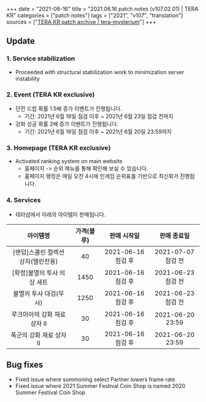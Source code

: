 +++
date = "2021-06-16"
title = "2021.06.16 patch notes (v107.02.01) | TERA KR"
categories = ["patch notes"]
tags = ["2021", "v107", "translation"]
sources = ["[TERA KR patch archive | tera-mysterium](/ko/patch/2021/v107-02-01)"]
+++

## Update

### **1.** Service stabilization
- Proceeded with structural stabilization work to minimization server instability

### **2.** Event (TERA KR exclusive)
- 던전 드랍 확률 1.5배 증가 이벤트가 진행됩니다.
  - 기간: 2021년 6월 16일 점검 이후 ~ 2021년 6월 23일 점검 전까지
- 강화 성공 확률 2배 증가 이벤트가 진행됩니다.
  - 기간: 2021년 6월 16일 점검 이후 ~ 2021년 6월 20일 23:59까지

### **3.** Homepage (TERA KR exclusive)
- Activated ranking system on main website
  - 홈페이지 -> 순위 메뉴를 통해 확인해 보실 수 있습니다.
  - 홈페이지 랭킹은 매일 오전 4시에 인게임 순위표를 기반으로 최신화가 진행됩니다.

### **4.** Services
- 테라샵에서 아래의 아이템이 판매됩니다.

| 아이템명 | 가격(블루) | 판매 시작일 | 판매 종료일 |
| :-: | :-: | :-: | :-: |
| [랜덤]스쿨린 컬렉션 상자(엘린전용) | 40 | 2021-06-16 점검 후 | 2021-07-07 점검 전 |
| [확정]불멸의 투사 의상 세트 | 1450 | 2021-06-16 점검 후 | 2021-06-23 점검 전 |
| 불멸의 투사 대검(무사) | 1250 | 2021-06-16 점검 후 | 2021-06-23 점검 전 |
| 루크미아의 강화 재료 상자 II | 30 | 2021-06-16 점검 후 | 2021-06-20 23:59 |
| 폭군의 강화 재료 상자 II | 30 | 2021-06-16 점검 후 | 2021-06-20 23:59 |

## Bug fixes

- Fixed issue where summoning select Partner lowers frame rate
- Fixed issue where 2021 Summer Festival Coin Shop is named 2020 Summer Festival Coin Shop
